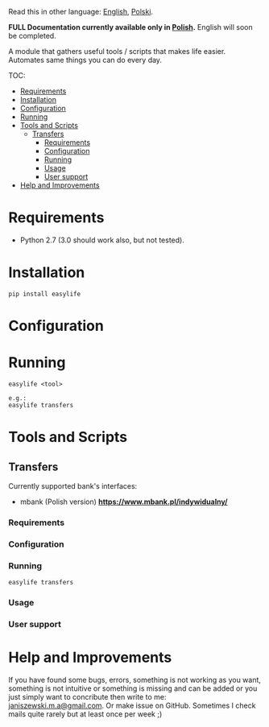 Read this in other language: [English](README.md), [Polski](README.pl.md).

**FULL Documentation currently available only in [Polish](README.pl.md).** English will soon be completed.

A module that gathers useful tools / scripts that makes life easier. Automates same things you can do every day.

TOC:

- [Requirements](#requirements)
- [Installation](#installation)
- [Configuration](#configuration)
- [Running](#running)
- [Tools and Scripts](#tools-and-scripts)
    - [Transfers](#transfers)
        - [Requirements](#requirements)
        - [Configuration](#configuration)
        - [Running](#running)
        - [Usage](#usage)
        - [User support](#user-support)
- [Help and Improvements](#help-and-improvements)
    
# Requirements

- Python 2.7 (3.0 should work also, but not tested).

# Installation

```
pip install easylife
```

# Configuration

# Running

```
easylife <tool>

e.g.:
easylife transfers
```

# Tools and Scripts

## Transfers

Currently supported bank's interfaces:
- mbank \(Polish version\) **https://www.mbank.pl/indywidualny/**

### Requirements

### Configuration

### Running

```
easylife transfers
```

### Usage

### User support

# Help and Improvements

If you have found some bugs, errors, something is not working as you want, something is not intuitive or something is missing and can be added or you just simply want to concribute then write to me: janiszewski.m.a@gmail.com.
Or make issue on GitHub.
Sometimes I check mails quite rarely but at least once per week ;)
